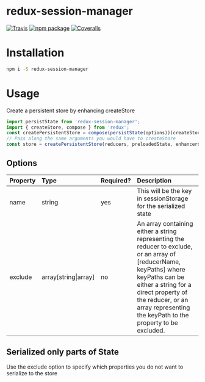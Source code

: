 # redux-session-manager

[![Travis][build-badge]][build]
[![npm package][npm-badge]][npm]
[![Coveralls][coveralls-badge]][coveralls]

# Installation
```bash
npm i -S redux-session-manager
```

# Usage
Create a persistent store by enhancing createStore
```javascript
import persistState from 'redux-session-manager';
import { createStore, compose } from 'redux';
const createPersistentStore = compose(persistState(options))(createStore);
// Pass along the same arguments you would have to createStore
const store = createPersistentStore(reducers, preloadedState, enhancers);
```

## Options
| Property | Type | Required? | Description |
|:---|:---|:---|:---
name | string | yes | This will be the key in sessionStorage for the serialized state |
exclude | array[string\|array] | no | An array containing either a string representing the reducer to exclude, or an array of [reducerName, keyPaths] where keyPaths can be either a string for a direct property of the reducer, or an array representing the keyPath to the property to be excluded.

## Serialized only parts of State
Use the exclude option to specify which properties you do not want to serialize to the store

[build-badge]: https://img.shields.io/travis/ssilve1989/redux-session-manager.svg
[build]: https://travis-ci.org/ssilve1989/redux-session-manager

[npm-badge]: https://img.shields.io/npm/v/redux-session-manager.svg?style=flat-square
[npm]: https://www.npmjs.org/package/redux-session-manager

[coveralls-badge]: https://img.shields.io/coveralls/ssilve1989/redux-session-manager/master.svg?style=flat-square
[coveralls]: https://coveralls.io/github/ssilve1989/redux-session-manager
